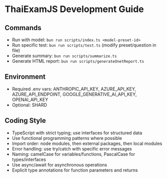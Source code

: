 # ThaiExamJS Development Guide

## Commands

- Run with model: `bun run scripts/index.ts <model-preset-id>`
- Run specific test: `bun run scripts/test.ts` (modify preset/question in file)
- Generate summary: `bun run scripts/summarize.ts`
- Generate HTML report: `bun run scripts/generateOnetReport.ts`

## Environment

- Required .env vars: ANTHROPIC_API_KEY, AZURE_API_KEY, AZURE_API_ENDPOINT, GOOGLE_GENERATIVE_AI_API_KEY, OPENAI_API_KEY
- Optional: SHARD

## Coding Style

- TypeScript with strict typing; use interfaces for structured data
- Use functional programming patterns where possible
- Import order: node modules, then external packages, then local modules
- Error handling: use try/catch with specific error messages
- Naming: camelCase for variables/functions, PascalCase for types/interfaces
- Use async/await for asynchronous operations
- Explicit type annotations for function parameters and returns
